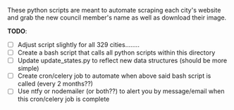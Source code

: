 These python scripts are meant to automate scraping each city's website and grab the new council member's name as well as download their image.

**TODO**:

-   [ ] Adjust script slightly for all 329 cities........
-   [ ] Create a bash script that calls all python scripts within this directory
-   [ ] Update update_states.py to reflect new data structures (should be more simple)
-   [ ] Create cron/celery job to automate when above said bash script is called (every 2 months??)
-   [ ] Use ntfy or nodemailer (or both??) to alert you by message/email when this cron/celery job is complete
